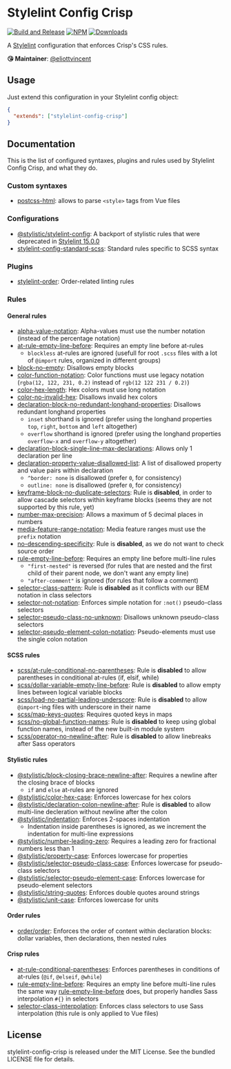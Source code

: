 # Stylelint Config Crisp

[![Build and Release](https://github.com/crisp-oss/stylelint-config-crisp/workflows/Build%20and%20Release/badge.svg)](https://github.com/crisp-oss/stylelint-config-crisp/actions?query=workflow%3A%22Build+and+Release%22) [![NPM](https://img.shields.io/npm/v/stylelint-config-crisp.svg)](https://www.npmjs.com/package/stylelint-config-crisp) [![Downloads](https://img.shields.io/npm/dt/stylelint-config-crisp.svg)](https://www.npmjs.com/package/stylelint-config-crisp)

A [Stylelint](https://stylelint.io/) configuration that enforces Crisp's CSS rules.

**😘 Maintainer**: [@eliottvincent](https://github.com/eliottvincent)

## Usage

Just extend this configuration in your Stylelint config object:
```json
{
  "extends": ["stylelint-config-crisp"]
}
```

## Documentation

This is the list of configured syntaxes, plugins and rules used by Stylelint Config Crisp, and what they do.

### Custom syntaxes
- [postcss-html](https://github.com/ota-meshi/postcss-html): allows to parse `<style>` tags from Vue files

### Configurations
- [@stylistic/stylelint-config](https://github.com/stylelint-stylistic/stylelint-config): A backport of stylistic rules that were deprecated in [Stylelint 15.0.0](https://github.com/stylelint/stylelint/blob/15.0.0/docs/migration-guide/to-15.md)
- [stylelint-config-standard-scss](https://github.com/stylelint-scss/stylelint-config-standard-scss): Standard rules specific to SCSS syntax

### Plugins
- [stylelint-order](https://github.com/hudochenkov/stylelint-order): Order-related linting rules

### Rules

#### General rules
- [alpha-value-notation](https://stylelint.io/user-guide/rules/alpha-value-notation/): Alpha-values must use the number notation (instead of the percentage notation)
- [at-rule-empty-line-before](https://stylelint.io/user-guide/rules/at-rule-empty-line-before/): Requires an empty line before at-rules
  * `blockless` at-rules are ignored (usefull for root `.scss` files with a lot of `@import` rules, organized in different groups)
- [block-no-empty](https://stylelint.io/user-guide/rules/block-no-empty/): Disallows empty blocks
- [color-function-notation](https://stylelint.io/user-guide/rules/color-function-notation/): Color functions must use legacy notation (`rgba(12, 122, 231, 0.2)` instead of `rgb(12 122 231 / 0.2)`)
- [color-hex-length](https://stylelint.io/user-guide/rules/color-hex-length/): Hex colors must use long notation
- [color-no-invalid-hex](https://stylelint.io/user-guide/rules/color-no-invalid-hex/): Disallows invalid hex colors
- [declaration-block-no-redundant-longhand-properties](https://stylelint.io/user-guide/rules/declaration-block-no-redundant-longhand-properties/): Disallows redundant longhand properties
  * `inset` shorthand is ignored (prefer using the longhand properties `top`, `right`, `bottom` and `left` altogether)
  * `overflow` shorthand is ignored (prefer using the longhand properties `overflow-x` and `overflow-y` altogether)
- [declaration-block-single-line-max-declarations](https://stylelint.io/user-guide/rules/declaration-block-single-line-max-declarations/): Allows only 1 declaration per line
- [declaration-property-value-disallowed-list](https://stylelint.io/user-guide/rules/declaration-property-value-disallowed-list/): A list of disallowed property and value pairs within declaration
  * `^border: none` is disallowed (prefer `0`, for consistency)
  * `outline: none` is disallowed (prefer `0`, for consistency)
- [keyframe-block-no-duplicate-selectors](https://stylelint.io/user-guide/rules/keyframe-block-no-duplicate-selectors/): Rule is **disabled**, in order to allow cascade selectors within keyframe blocks (seems they are not supported by this rule, yet)
- [number-max-precision](https://stylelint.io/user-guide/rules/number-max-precision/): Allows a maximum of 5 decimal places in numbers
- [media-feature-range-notation](https://stylelint.io/user-guide/rules/media-feature-range-notation/): Media feature ranges must use the `prefix` notation
- [no-descending-specificity](https://stylelint.io/user-guide/rules/no-descending-specificity/): Rule is **disabled**, as we do not want to check source order
- [rule-empty-line-before](https://stylelint.io/user-guide/rules/rule-empty-line-before/): Requires an empty line before multi-line rules
  * `"first-nested"` is reversed (for rules that are nested and the first child of their parent node, we don't want any empty line)
  * `"after-comment"` is ignored (for rules that follow a comment)
- [selector-class-pattern](https://stylelint.io/user-guide/rules/selector-class-pattern/): Rule is **disabled** as it conflicts with our BEM notation in class selectors
- [selector-not-notation](https://stylelint.io/user-guide/rules/selector-not-notation/): Enforces simple notation for `:not()` pseudo-class selectors
- [selector-pseudo-class-no-unknown](https://stylelint.io/user-guide/rules/selector-pseudo-class-no-unknown/): Disallows unknown pseudo-class selectors
- [selector-pseudo-element-colon-notation](https://stylelint.io/user-guide/rules/selector-pseudo-element-colon-notation/): Pseudo-elements must use the single colon notation

#### SCSS rules
- [scss/at-rule-conditional-no-parentheses](https://github.com/stylelint-scss/stylelint-scss/tree/master/src/rules/at-rule-conditional-no-parentheses): Rule is **disabled** to allow parentheses in conditional at-rules (if, elsif, while)
- [scss/dollar-variable-empty-line-before](https://github.com/stylelint-scss/stylelint-scss/tree/master/src/rules/dollar-variable-empty-line-before): Rule is **disabled** to allow empty lines between logical variable blocks
- [scss/load-no-partial-leading-underscore](https://github.com/stylelint-scss/stylelint-scss/tree/master/src/rules/load-no-partial-leading-underscore): Rule is **disabled** to allow `@import`-ing files with underscore in their name
- [scss/map-keys-quotes](https://github.com/stylelint-scss/stylelint-scss/tree/master/src/rules/map-keys-quotes): Requires quoted keys in maps
- [scss/no-global-function-names](https://github.com/stylelint-scss/stylelint-scss/tree/master/src/rules/no-global-function-names): Rule is **disabled** to keep using global function names, instead of the new built-in module system
- [scss/operator-no-newline-after](https://github.com/stylelint-scss/stylelint-scss/tree/master/src/rules/operator-no-newline-after): Rule is **disabled** to allow linebreaks after Sass operators

#### Stylistic rules
- [@stylistic/block-closing-brace-newline-after](https://github.com/stylelint-stylistic/stylelint-stylistic/tree/main/lib/rules/block-closing-brace-newline-after): Requires a newline after the closing brace of blocks
  * `if` and `else` at-rules are ignored
- [@stylistic/color-hex-case](https://github.com/stylelint-stylistic/stylelint-stylistic/tree/main/lib/rules/color-hex-case): Enforces lowercase for hex colors
- [@stylistic/declaration-colon-newline-after](https://github.com/stylelint-stylistic/stylelint-stylistic/tree/main/lib/rules/declaration-colon-newline-after): Rule is **disabled** to allow multi-line decleration without newline after the colon
- [@stylistic/indentation](https://github.com/stylelint-stylistic/stylelint-stylistic/tree/main/lib/rules/indentation): Enforces 2-spaces indentation
  * Indentation inside parentheses is ignored, as we increment the indentation for multi-line expressions
- [@stylistic/number-leading-zero](https://github.com/stylelint-stylistic/stylelint-stylistic/tree/main/lib/rules/number-leading-zero): Requires a leading zero for fractional numbers less than 1
- [@stylistic/property-case](https://github.com/stylelint-stylistic/stylelint-stylistic/tree/main/lib/rules/property-case): Enforces lowercase for properties
- [@stylistic/selector-pseudo-class-case](https://github.com/stylelint-stylistic/stylelint-stylistic/tree/main/lib/rules/selector-pseudo-class-case): Enforces lowercase for pseudo-class selectors
- [@stylistic/selector-pseudo-element-case](https://github.com/stylelint-stylistic/stylelint-stylistic/tree/main/lib/rules/selector-pseudo-element-case): Enforces lowercase for pseudo-element selectors
- [@stylistic/string-quotes](https://github.com/stylelint-stylistic/stylelint-stylistic/tree/main/lib/rules/string-quotes): Enforces double quotes around strings
- [@stylistic/unit-case](https://github.com/stylelint-stylistic/stylelint-stylistic/tree/main/lib/rules/unit-case): Enforces lowercase for units

#### Order rules
- [order/order](https://github.com/hudochenkov/stylelint-order/tree/master/rules/order): Enforces the order of content within declaration blocks: dollar variables, then declarations, then nested rules

#### Crisp rules
- [at-rule-conditional-parentheses](https://github.com/crisp-oss/stylelint-config-crisp/blob/master/rules/at-rule-conditional-parentheses.js): Enforces parentheses in conditions of at-rules (`@if`, `@elseif`, `@while`)
- [rule-empty-line-before](https://github.com/crisp-oss/stylelint-config-crisp/blob/master/rules/rule-empty-line-before.js): Requires an empty line before multi-line rules the same way [rule-empty-line-before](https://stylelint.io/user-guide/rules/rule-empty-line-before/) does, but properly handles Sass interpolation `#{}` in selectors
- [selector-class-interpolation](https://github.com/crisp-oss/stylelint-config-crisp/blob/master/rules/selector-class-interpolation.js): Enforces class selectors to use Sass interpolation (this rule is only applied to Vue files)

## License

stylelint-config-crisp is released under the MIT License. See the bundled LICENSE file for details.
